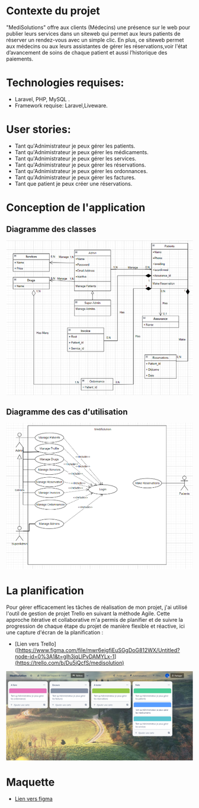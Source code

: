 # Contexte du projet

"MediSolutions" offre aux clients (Médecins) une présence sur le web pour publier leurs services dans un siteweb qui permet aux leurs patients de réserver un rendez-vous avec un simple clic. En plus, ce siteweb permet aux médecins ou aux leurs assistantes de gérer les réservations,voir l'état d’avancement de soins de chaque patient et aussi  l’historique des paiements.

# Technologies requises:

- Laravel, PHP, MySQL .
- Framework requise: Laravel,Liveware.
# User stories:

- Tant qu'Adnimistrateur je peux gérer les patients.
- Tant qu'Adnimistrateur je peux gérer les médicaments.
- Tant qu'Adnimistrateur je peux gérer les services.
- Tant qu'Adnimistrateur je peux gérer les réservations.
- Tant qu'Adnimistrateur je peux gérer les ordonnances.
- Tant qu'Adnimistrateur je peux gérer les factures.
- Tant que patient je peux créer une réservations.

# Conception de l'application 
## Diagramme des classes
![Diagramme des classes](https://github.com/jesakim/projet_Fil_RougeV3/blob/main/MediSolutionUml/Screenshot%202023-04-19%20181821.png?raw=true)

## Diagramme des cas d'utilisation

![Diagramme des cas d'utilisation](https://github.com/jesakim/projet_Fil_RougeV3/blob/main/MediSolutionUml/Screenshot%202023-04-19%20182441.png?raw=true)


# La planification 

Pour gérer efficacement les tâches de réalisation de mon projet, j'ai utilisé l'outil de gestion de projet Trello en suivant la méthode Agile. Cette approche itérative et collaborative m'a permis de planifier et de suivre la progression de chaque étape du projet de manière flexible et réactive, ici une capture d'écran de la planification : 
- [Lien vers Trello]([https://www.figma.com/file/mwr6ejgfiEuSGgDoG812WX/Untitled?node-id=0%3A1&t=glh3jqLIPvDAMYLx-1](https://trello.com/b/Du5jQcfS/medisolution)

![planification](https://github.com/jesakim/projet_Fil_RougeV3/blob/main/MediSolutionUml/Screenshot%202023-04-19%20173058.png?raw=true)

# Maquette

- [Lien vers figma](https://www.figma.com/file/mwr6ejgfiEuSGgDoG812WX/Untitled?node-id=0%3A1&t=glh3jqLIPvDAMYLx-1)
